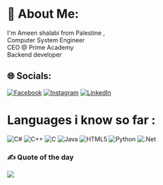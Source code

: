 # 💫 About Me:
 I'm Ameen shalabi from Palestine ,  <br> Computer System Engineer <br> CEO @ Prime Academy <br> Backend developer 


## 🌐 Socials:
[![Facebook](https://img.shields.io/badge/Facebook-%231877F2.svg?logo=Facebook&logoColor=white)](https://www.facebook.com/profile.php?id=100007554931329) [![Instagram](https://img.shields.io/badge/Instagram-%23E4405F.svg?logo=Instagram&logoColor=white)](https://instagram.com/amen.3p) [![LinkedIn](https://img.shields.io/badge/LinkedIn-%230077B5.svg?logo=linkedin&logoColor=white)](www.linkedin.com/in/ameen-shalabi-9756b0235) 

# Languages i know so far : 
![C#](https://img.shields.io/badge/c%23-%23239120.svg?style=for-the-badge&logo=csharp&logoColor=white) ![C++](https://img.shields.io/badge/c++-%2300599C.svg?style=for-the-badge&logo=c%2B%2B&logoColor=white) ![C](https://img.shields.io/badge/c-%2300599C.svg?style=for-the-badge&logo=c&logoColor=white) ![Java](https://img.shields.io/badge/java-%23ED8B00.svg?style=for-the-badge&logo=openjdk&logoColor=white) ![HTML5](https://img.shields.io/badge/html5-%23E34F26.svg?style=for-the-badge&logo=html5&logoColor=white) ![Python](https://img.shields.io/badge/python-3670A0?style=for-the-badge&logo=python&logoColor=ffdd54) ![.Net](https://img.shields.io/badge/.NET-5C2D91?style=for-the-badge&logo=.net&logoColor=white)


### ✍️ Quote of the day 
![](https://quotes-github-readme.vercel.app/api?type=horizontal&theme=radical)


